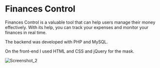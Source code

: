 # Finances Control

Finances Control is a valuable tool that can help users manage their money effectively. With its help, you can track your expenses and monitor your finances in real time. 

The backend was developed with PHP and MySQL. 

On the front-end I used HTML and CSS and jQuery for the mask.

![Screenshot_2](https://user-images.githubusercontent.com/110068135/225785534-4b804527-f767-4b96-9369-cd8392ba0523.png)
